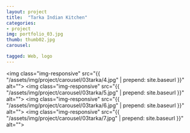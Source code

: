 ```yaml
---
layout: project
title:  "Tarka Indian Kitchen"
categories:
- project
img: portfolio_03.jpg
thumb: thumb02.jpg
carousel:

tagged: Web, logo
---
```

<img class="img-responsive" src="{{ "/assets/img/project/carousel/03tarka/4.jpg" | prepend: site.baseurl }}" alt="">
<img class="img-responsive" src="{{ "/assets/img/project/carousel/03tarka/5.jpg" | prepend: site.baseurl }}" alt="">
<img class="img-responsive" src="{{ "/assets/img/project/carousel/03tarka/6.jpg" | prepend: site.baseurl }}" alt="">
<img class="img-responsive" src="{{ "/assets/img/project/carousel/03tarka/7.jpg" | prepend: site.baseurl }}" alt="">


